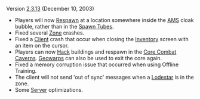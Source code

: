 Version [2.3.13](2.md.3.13) (December 10, 2003)

- Players will now [Respawn](Respawn.md) at a location
  somewhere inside the [AMS](../vehicles/Advanced_Mobile_Station.md) cloak bubble, rather than
  in the [Spawn Tubes](../Spawn_Tube.md).
- Fixed several [Zone](Zone.md) crashes.
- Fixed a [Client](Client.md) crash that occur when closing
  the [Inventory](Inventory.md) screen with an item on the
  cursor.
- Players can now [Hack](Hack.md) buildings and respawn in the
  [Core Combat](Core_Combat.md) [Caverns](../Cavern.md).
  [Geowarps](Geowarp.md) can also be used to exit the core
  again.
- Fixed a memory corruption issue that occurred when using Offline
  Training.
- The client will not send 'out of sync' messages when a
  [Lodestar](Lodestar.md) is in the zone.
- Some [Server](Server.md) optimizations.

<!--[category:Patches](category:Patches.md)-->
